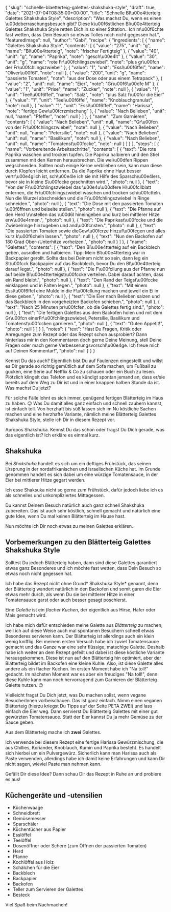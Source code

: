 {
    "slug": "schnelle-blaetterteig-galettes-shakshuka-style",
    "draft": true,
    "date": "2021-07-04T08:35:00+00:00",
    "title": "Schnelle Bl\u00e4tterteig Galettes Shakshuka Style",
    "description": "Was machst Du, wenn es einen \u00dcberraschungsbesuch gibt? Diese k\u00f6stlichen Bl\u00e4tterteig Galettes Shakshuka Style retten Dich in so einer Stitation.. Ich m\u00f6chte fast wetten, dass Dein Besuch so etwas Tolles noch nicht gegessen hat.",
    "featuredImage": null,
    "author": "Gabi",
    "recipe": {
        "ingredients": [
            {
                "name": "Galettes Shakshuka Style",
                "contents": [
                    {
                        "value": "275",
                        "unit": "g",
                        "name": "Bl\u00e4tterteig",
                        "note": "frischer Fertigteig"
                    },
                    {
                        "value": "40",
                        "unit": "g",
                        "name": "Paprika",
                        "note": "gesch\u00e4lt"
                    },
                    {
                        "value": "30",
                        "unit": "g",
                        "name": "rote Fr\u00fchlingszwiebel",
                        "note": "plus gr\u00fcn der Fr\u00fchlingszwiebel"
                    },
                    {
                        "value": "1",
                        "unit": "Essl\u00f6ffel",
                        "name": "Oliven\u00f6l",
                        "note": null
                    },
                    {
                        "value": "200",
                        "unit": "g",
                        "name": "passierte Tomaten",
                        "note": "aus der Dose oder aus einem Tetrapack"
                    },
                    {
                        "value": "2",
                        "unit": null,
                        "name": "Eier",
                        "note": "Gr\u00f6\u00dfe M"
                    },
                    {
                        "value": "1",
                        "unit": "Prise",
                        "name": "Zucker",
                        "note": null
                    },
                    {
                        "value": "1",
                        "unit": "Teel\u00f6ffel",
                        "name": "Salz",
                        "note": "plus Salz f\u00fcr die Eier"
                    },
                    {
                        "value": "1",
                        "unit": "Teel\u00f6ffel",
                        "name": "Knoblauchgranulat",
                        "note": null
                    },
                    {
                        "value": "1",
                        "unit": "Essl\u00f6ffel",
                        "name": "Harissa",
                        "note": "fertige Gew\u00fcrzmischung"
                    },
                    {
                        "value": "Nach Belieben",
                        "unit": null,
                        "name": "Pfeffer",
                        "note": null
                    }
                ]
            },
            {
                "name": "Zum Garnieren",
                "contents": [
                    {
                        "value": "Nach Belieben",
                        "unit": null,
                        "name": "Gr\u00fcn von der Fr\u00fchlingszwiebel",
                        "note": null
                    },
                    {
                        "value": "Nach Belieben",
                        "unit": null,
                        "name": "Petersilie",
                        "note": null
                    },
                    {
                        "value": "Nach Belieben",
                        "unit": null,
                        "name": "Basilikum",
                        "note": null
                    },
                    {
                        "value": "Nach Belieben",
                        "unit": null,
                        "name": "Tomatenst\u00fccke",
                        "note": null
                    }
                ]
            }
        ],
        "steps": [
            {
                "name": "Vorbereitende Arbeitsschritte",
                "contents": [
                    {
                        "text": "Die rote Paprika waschen und trocken tupfen. Die Paprika halbieren und den Stiel zusammen mit den Kernen  herausbrechen. Die wei\u00dfen Rippen wegschneiden. Sollten noch einige Kerne verblieben sein, kann man diese durch Klopfen leicht entfernen. Da die Paprika ohne Haut besser vertr\u00e4glich ist, sch\u00e4le ich sie mit Hilfe des Sparsch\u00e4lers, bevor sie in kleine S\u00fccke geschnitten wird.",
                        "photo": null
                    },
                    {
                        "text": "Von der Fr\u00fchlingszwiebel das \u00e4u\u00dfere H\u00fcllblatt enfernen, die Fr\u00fchlingszwiebel waschen und trocken sch\u00fctteln. Nun die Wurzel abschneiden und die Fr\u00fchlingszwiebel in Ringe schneiden.",
                        "photo": null
                    },
                    {
                        "text": "Die Dose mit den passierten Tomaten \u00f6ffnen und beiseite stellen.",
                        "photo": null
                    },
                    {
                        "text": "Die Pfanne auf den Herd \r\nstellen das \u00d6l hineingeben und kurz bei mittlerer Hitze erw\u00e4rmen.",
                        "photo": null
                    },
                    {
                        "text": "Die Paprikast\u00fccke und die Zwiebelringe hinzugeben und and\u00fcnsten.",
                        "photo": null
                    },
                    {
                        "text": "Die passierten Tomaten sowie dieGew\u00fcrze hinzuf\u00fcgen und alles kurz k\u00f6cheln lassen.",
                        "photo": null
                    },
                    {
                        "text": "Nun den Backofen auf 180 Grad Ober-\/Unterhitze vorheizen.",
                        "photo": null
                    }
                ]
            },
            {
                "name": "Galettes",
                "contents": [
                    {
                        "text": "Den Bl\u00e4tterteig auf ein Backblech geben, ausrollen und halbieren. Tipp: Mein Bl\u00e4tterteig war in Backpapier gerollt. Sollte das bei Deinem nicht so sein, dann leg ein St\u00fcck Backpapier auf das Backblech, bevor Du den Bl\u00e4tterteig darauf legst.",
                        "photo": null
                    },
                    {
                        "text": "Die F\u00fcllung aus der Pfanne nun auf beide Bl\u00e4tterteigst\u00fccke verteilen. Dabei darauf achten, dass ein Rand bleibt.",
                        "photo": null
                    },
                    {
                        "text": "Den Rand der Teigst\u00fccke einklappen und in Falten legen.",
                        "photo": null
                    },
                    {
                        "text": "Mit einem Essl\u00f6ffel eine Mulde in die F\u00fcllung machen und jeweil ein Ei in diese geben.",
                        "photo": null
                    },
                    {
                        "text": "Die Eier nach Belieben salzen und das Backblech in den vorgeheizten Backofen schieben.",
                        "photo": null
                    },
                    {
                        "text": "Nach 25 Minuten pr\u00fcfen, ob die Galettes fertig sind.",
                        "photo": null
                    },
                    {
                        "text": "Die fertigen Galettes aus dem Backofen holen und mit dem Gr\u00fcn einerFr\u00fchlingszwiebel, Petersilie,  Basilikum und Tomatenst\u00fccken garnieren.",
                        "photo": null
                    },
                    {
                        "text": "Guten Appetit!",
                        "photo": null
                    }
                ]
            }
        ],
        "notes": {
            "text": "Hast Du Fragen, Kritik oder Anregungen zum Rezept oder das Rezept schon ausprobiert? Dann hinterlass mir in den Kommentaren doch gerne Deine Meinung, stell Deine Fragen oder mach gerne Verbesserungsvorschl\u00e4ge. Ich freue mich auf Deinen Kommentar!",
            "photo": null
        }
    }
}

Kennst Du das auch? Eigentlich bist Du auf Faulenzen eingestellt und willst es Dir gerade so richtig gemütlich auf dem Sofa machen, um Fußball zu gucken,  eine Serie auf Netflix & Co zu schauen oder ein Buch zu lesen. Plötzlich klingelt das Telefon und es kündigt spontan jemand an, dass er/sie bereits auf dem Weg zu Dir ist und in einer knappen halben Stunde da ist. Was machst Du jetzt?

Für solche Fälle lohnt es sich immer, genügend fertigen Blätterteig im Haus zu haben. 😉 Was Du damit alles ganz einfach und schnell zaubern kannst, ist einfach toll. Von herzhaft bis süß lassen sich im Nu köstliche Sachen machen und eine herzhafte Variante, nämlich meine Blätterteig Galettes Shakshuka Style, stelle ich Dir in diesem Rezept vor.

Apropos Shakshuka. Kennst Du das schon oder fragst Du Dich gerade, was das eigentlich ist? Ich erkläre es einmal kurz.

## Shakshuka

Bei *Shakshuka* handelt es sich um ein deftiges Frühstück, das seinen Ursprung in der nordafrikanischen und israelischen Küche hat. Im Grunde genommen handelt es sich dabei um eine würzige Tomatensauce, in der Eier bei mittlerer Hitze gegart werden.

Ich esse Shaksuka nicht so gerne zum Frühstück, dafür jedoch liebe ich es als schnelles und unkompliziertes Mittagessen.

Du kannst Deinem Besuch natürlich auch ganz schnell Shakshuka zubereiten. Das ist auch sehr köstlich, schnell gemacht und natürlich eine gute Idee, wenn Du mal keinen Blätterteig im Hause hast.

Nun möchte ich Dir noch etwas zu meinen Galettes erklären.

## Vorbemerkungen zu den Blätterteig Galettes Shakshuka Style

Solltest Du jedoch Blätterteig haben, dann sind diese Galettes garantiert etwas ganz Besonderes und ich möchte fast wetten, dass Dein Besuch so etwas noch nicht gegessen hat.

Ich habe das Rezept nicht ohne Grund* Shakshuka Style* genannt, denn der Blätterteig wandert natürlich in den Backofen und somit garen die Eier etwas mehr durch, als wenn Du sie bei mittlerer Hitze in einer Tomatensauce garst oder auch besser gesagt poschierst.

Eine *Galette* ist ein *flacher Kuchen*, der eigentlich aus Hirse, Hafer oder Mais gemacht wird.

Ich habe mich dafür entschieden meine Galette aus *Blätterteig* zu machen, weil ich auf diese Weise auch mal spontanen Besuchern schnell etwas Besonderes servieren kann. Der Blätterteig ist allerdings auch ein klein wenig knifflig. Bei meinem ersten Versuch habe ich zuviel Tomatensauce gemacht und das Ganze war eine sehr flüssige, matschige Galette. Deshalb habe ich weiter an dem Rezept gefeilt und dabei ist   diese köstliche Variante herausgekommen. Diese ist nun auf den Blätterteig hin optimiert, aber der Blätterteig bildet im Backofen eine kleine Kuhle. Also, ist diese Galette alles andere als ein flacher Kuchen. Im ersten Moment habe ich "Na toll!" gedacht. Im nächsten Moment war es aber ein freudiges "Na toll!", denn diese Kuhle kann man noch hervorragend zum Garnieren der Blätterteig Galette nutzen. 😉

Vielleicht fragst Du Dich jetzt, was Du machen sollst, wenn vegane BesucherInnen vorbeischauen. Das ist ganz einfach. Nimm einen veganen Blätterteig (hierzu kriegst Du Tipps auf der Seite PETA ZWEI) und lass einfach die Eier weg. Dann  servierst Du Blätterteig Galettes mit einer gut gewürzten Tomatensauce. Statt der Eier kannst Du ja mehr Gemüse zu der Sauce geben.

Aus dem Blätterteig mache ich **zwei** Galettes.

Ich verwende bei diesem Rezept eine fertige Harissa Gewürzmischung, die aus Chillies, Koriander, Knoblauch, Kumin und Paprika besteht. Es handelt sich hierbei um ein Pulvergewürz. Sicherlich kann man Harissa auch als Paste verwenden, allerdings habe ich damit keine Erfahrungen und kann Dir nicht sagen, wieviel Paste man nehmen kann.

Gefällt Dir diese Idee? Dann schau Dir das Rezept in Ruhe an und probiere es aus!

## Küchengeräte und -utensilien

- Küchenwaage
- Schneidbrett
- Gemüsemesser
- Sparschäler
- Küchentücher aus Papier
- Esslöffel
- Teelöffel
- Dosenöffner oder Schere (zum Öffnen der passierten Tomaten)
- Herd
- Pfanne
- Kochlöffel aus Holz
- Schälchen für die Eier
- Backblech
- Backpapier
- Backofen
- Teller zum Servieren der Galettes
- Besteck

Viel Spaß beim Nachmachen!
